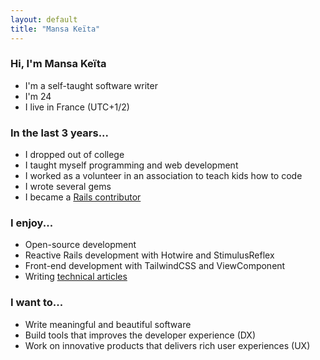 ```yaml
---
layout: default
title: "Mansa Keïta"
---
```

### Hi, I'm Mansa Keïta
* I'm a self-taught software writer
* I'm 24
* I live in France (UTC+1/2)

### In the last 3 years...
* I dropped out of college
* I taught myself programming and web development
* I worked as a volunteer in an association to teach kids how to code
* I wrote several gems
* I became a [Rails contributor](https://contributors.rubyonrails.org/contributors/mansakondo/commits)

### I enjoy...
* Open-source development
* Reactive Rails development with Hotwire and StimulusReflex
* Front-end development with TailwindCSS and ViewComponent
* Writing [technical articles](https://dev.to/mansakondo)

### I want to...
* Write meaningful and beautiful software
* Build tools that improves the developer experience (DX)
* Work on innovative products that delivers rich user experiences (UX)

